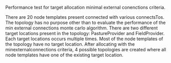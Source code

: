 Performance test for target allocation minimal external conenctions criteria.

There are 20 node templates present connected with various connectsTos. The topology has no purpose other than to evaluate the performance of the min external connections monte carlo algorithm.
There are two different target locations present in the topology: PastureProvider and FieldProvider.
Each target locations occurs multiple times.
Most of the node templates of the topology have no target location.
After allocating with the minexternalconnections criteria, 4 possible topologies are created where all node templates have one of the existing target location.